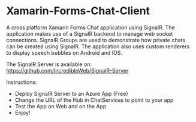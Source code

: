 # Xamarin-Forms-Chat-Client
A cross platform Xamarin Forms Chat application using SignalR. 
The application makes use of a SignalR backend to manage web socket connections. SignalR Groups are used to demonstrate how private chats can be created using SignalR. The application also uses custom renderers to display speech bubbles on Android and IOS.

The SignalR Server is available on: https://github.com/IncredibleWeb/SignalR-Server

Instructions:
- Deploy SignalR Server to an Azure App (Free)
- Change the URL of the Hub in ChatServices to point to your app
- Test the App on Web and on the App
- Enjoy!
